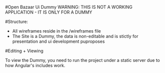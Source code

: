 #Open Bazaar Ui Dummy
WARNING: THIS IS NOT A WORKING APPLICATION - IT IS ONLY FOR A DUMMY

#Structure:
* All wireframes reside in the /wireframes file
* The Site is a Dummy, the data is non-editable and is stictly for presentation and ui development puproposes

#Editing + Viewing

To view the Dummy, you need to run the project under a static server due to how Angular's includes work.





